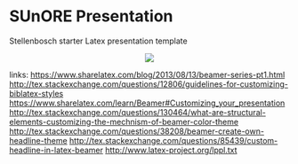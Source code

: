 SUnORE Presentation
=========================

Stellenbosch starter Latex presentation template

<p align="center"><img src="https://raw.githubusercontent.com/johanjvrens/stellenbosch-presentation/master/examples/example_1.png"></p>

links:
https://www.sharelatex.com/blog/2013/08/13/beamer-series-pt1.html
http://tex.stackexchange.com/questions/12806/guidelines-for-customizing-biblatex-styles
https://www.sharelatex.com/learn/Beamer#Customizing_your_presentation
http://tex.stackexchange.com/questions/130464/what-are-structural-elements-customizing-the-mechnism-of-beamer-color-theme
http://tex.stackexchange.com/questions/38208/beamer-create-own-headline-theme
http://tex.stackexchange.com/questions/85439/custom-headline-in-latex-beamer
http://www.latex-project.org/lppl.txt
